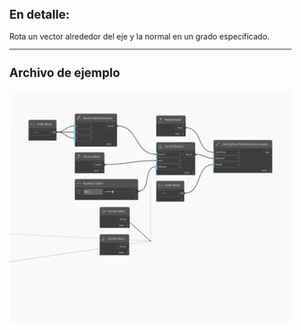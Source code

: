 ## En detalle:
Rota un vector alrededor del eje y la normal en un grado especificado.
___
## Archivo de ejemplo

![Rotate (axis, degrees)](./Autodesk.DesignScript.Geometry.Vector.Rotate(axis,%20degrees)_img.jpg)


